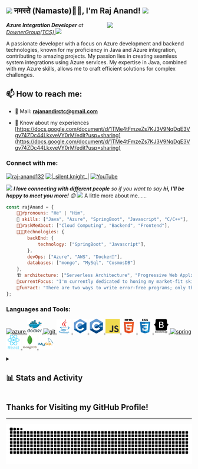 <h2><img src="https://emojis.slackmojis.com/emojis/images/1531849430/4246/blob-sunglasses.gif?1531849430" width="30"/> नमस्ते (Namaste)🙏🏻, I'm Raj Anand! <img src="https://media.giphy.com/media/12oufCB0MyZ1Go/giphy.gif" width="50"></h2>
<img align='right' src="https://media.giphy.com/media/M9gbBd9nbDrOTu1Mqx/giphy.gif" width="230">
<p><em><strong>Azure Integration Developer</strong> at <a href=>DownerGroup(TCS)
</a><img src="https://media.giphy.com/media/WUlplcMpOCEmTGBtBW/giphy.gif" width="30"> 
</em></p>
A passionate developer with a focus on Azure development and backend technologies, known for my proficiency in Java and Azure integration, contributing to amazing projects. My passion lies in creating seamless system integrations using Azure services. My expertise in Java, combined with my Azure skills, allows me to craft efficient solutions for complex challenges.

## 📫 How to reach me:
- 📧 Mail: **rajanandirctc@gmail.com**

- 📄 Know about my experiences [https://docs.google.com/document/d/1TMe4tFmzeZs7KJ3V9NqDqE3Vgv74ZDc44LkxveVY0rM/edit?usp=sharing](https://docs.google.com/document/d/1TMe4tFmzeZs7KJ3V9NqDqE3Vgv74ZDc44LkxveVY0rM/edit?usp=sharing)

<h3 align="left">Connect with me:</h3>
<p align="left">
<a href="https://linkedin.com/in/raj-anand132" target="blank"><img align="center" src="https://raw.githubusercontent.com/rahuldkjain/github-profile-readme-generator/master/src/images/icons/Social/linked-in-alt.svg" alt="raj-anand132" height="30" width="40" /></a>
<a href="https://instagram.com/l_silent.knight_l?igshid=MzMyNGUyNmU2YQ==" target="blank"><img align="center" src="https://raw.githubusercontent.com/rahuldkjain/github-profile-readme-generator/master/src/images/icons/Social/instagram.svg" alt="|_silent.knight_|" height="30" width="40" /></a>
<a href="https://www.youtube.com/channel/UCPuH9bSS87NSUVeIfsPWg5Q" target="blank"><img align="center" src="https://raw.githubusercontent.com/rahuldkjain/github-profile-readme-generator/master/src/images/icons/Social/youtube.svg" alt="YouTube" height="30" width="40" /></a>
</p>
<img src="https://media.giphy.com/media/LnQjpWaON8nhr21vNW/giphy.gif" width="60"> <em><b>I love connecting with different people</b> so if you want to say <b>hi, I'll be happy to meet you more!</b> 😊</em>

<img src="https://media.giphy.com/media/VgCDAzcKvsR6OM0uWg/giphy.gif" width="50">
A little more about me......

```javascript
const rajAnand = {
    🙎🏼‍♂️pronouns: "He" | "Him",
    🚀 skills: ["Java", "Azure", "SpringBoot", "Javascript", "C/C++"],
    🙋🏼‍♂️askMeAbout: ["Cloud Computing", "Backend", "Frontend"],
    🧑🏻‍💻technologies: {
        backEnd: {
            technology: ["SpringBoot", "Javascript"],
        },
        devOps: ["Azure", "AWS", "Docker🐳"],
        databases: ["mongo", "MySql", "CosmosDB"]
    },
    🏗 architecture: ["Serverless Architecture", "Progressive Web Applications", "Single Page Applications"],
    🎯currentFocus: "I'm currently dedicated to honing my market-fit skills and expanding my knowledge base. Continuous learning is the key to staying ahead in the ever-evolving tech landscape.",
    🎉funFact: "There are two ways to write error-free programs; only the third one works"
};
```
<h3 align="left">Languages and Tools:</h3>
<p align="left"> 
<a href="https://azure.microsoft.com/en-in/" target="_blank" rel="noreferrer"> <img src="https://www.vectorlogo.zone/logos/microsoft_azure/microsoft_azure-icon.svg" alt="azure" width="40" height="40"/> </a> 
<a href="https://www.docker.com/" target="_blank" rel="noreferrer"> <img src="https://raw.githubusercontent.com/devicons/devicon/master/icons/docker/docker-original-wordmark.svg" alt="docker" width="40" height="40"/> </a>
<a href="https://git-scm.com/" target="_blank" rel="noreferrer"> <img src="https://www.vectorlogo.zone/logos/git-scm/git-scm-icon.svg" alt="git" width="40" height="40"/> </a> 
<a href="https://www.java.com" target="_blank" rel="noreferrer"> <img src="https://raw.githubusercontent.com/devicons/devicon/master/icons/java/java-original.svg" alt="java" width="40" height="40"/> </a>
<a href="https://www.cprogramming.com/" target="_blank" rel="noreferrer"> <img src="https://raw.githubusercontent.com/devicons/devicon/master/icons/c/c-original.svg" alt="c" width="40" height="40"/> </a> 
<a href="https://www.w3schools.com/cpp/" target="_blank" rel="noreferrer"> <img src="https://raw.githubusercontent.com/devicons/devicon/master/icons/cplusplus/cplusplus-original.svg" alt="cplusplus" width="40" height="40"/> </a> 
<a href="https://developer.mozilla.org/en-US/docs/Web/JavaScript" target="_blank" rel="noreferrer"> <img src="https://raw.githubusercontent.com/devicons/devicon/master/icons/javascript/javascript-original.svg" alt="javascript" width="40" height="40"/> </a> 
<a href="https://www.w3.org/html/" target="_blank" rel="noreferrer"> <img src="https://raw.githubusercontent.com/devicons/devicon/master/icons/html5/html5-original-wordmark.svg" alt="html5" width="40" height="40"/> </a> 
<a href="https://www.w3schools.com/css/" target="_blank" rel="noreferrer"> <img src="https://raw.githubusercontent.com/devicons/devicon/master/icons/css3/css3-original-wordmark.svg" alt="css3" width="40" height="40"/> </a> 
<a href="https://getbootstrap.com" target="_blank" rel="noreferrer"> <img src="https://raw.githubusercontent.com/devicons/devicon/master/icons/bootstrap/bootstrap-plain-wordmark.svg" alt="bootstrap" width="40" height="40"/> </a>
<a href="https://spring.io/" target="_blank" rel="noreferrer"> <img src="https://www.vectorlogo.zone/logos/springio/springio-icon.svg" alt="spring" width="40" height="40"/> </a>
<a href="https://reactjs.org/" target="_blank" rel="noreferrer"> <img src="https://raw.githubusercontent.com/devicons/devicon/master/icons/react/react-original-wordmark.svg" alt="react" width="40" height="40"/> </a> 
<a href="https://www.mongodb.com/" target="_blank" rel="noreferrer"> <img src="https://raw.githubusercontent.com/devicons/devicon/master/icons/mongodb/mongodb-original-wordmark.svg" alt="mongodb" width="40" height="40"/> </a> 
<a href="https://www.mysql.com/" target="_blank" rel="noreferrer"> <img src="https://raw.githubusercontent.com/devicons/devicon/master/icons/mysql/mysql-original-wordmark.svg" alt="mysql" width="40" height="40"/> </a>  
</p>
<details>
<summary><h2>📊 Stats and Activity</h2></summary>

  <h3>🔥 Streak Stats</h3>

  <!-- GitHub Readme Streak Stats - https://github.com/DenverCoder1/github-readme-streak-stats -->
  <p>
    <a href="https://github.com/rajanand132/github-readme-streak-stats">
      <img title="🔥 Get streak stats for your profile at git.io/streak-stats" alt="rajanand132's streak" src="https://streak-stats.demolab.com/?user=rajanand132&theme=monokai-metallian&hide_border=true"/>
    </a>
  </p>

  <h3>💻 GitHub Profile Stats</h3>

  <p>&nbsp;<img align="center" src="https://github-readme-stats.vercel.app/api?username=rajanand132&show_icons=true&locale=en&show_icons=true&include_all_commits=true&count_private=true&theme=react&hide_border=true&bg_color=1F222E&title_color=F85D7F&icon_color=F8D866" alt="rajanand132" />
  </p>
 <p><img align="center" src="https://github-readme-stats.vercel.app/api/top-langs?username=rajanand132&show_icons=true&locale=en&layout=compact&theme=react&hide_border=true&bg_color=1F222E&title_color=F85D7F&icon_color=F8D866&hide=Jupyter%20Notebook,Roff" alt="rajanand132" /></p>
  <br/>

  <b>Note:</b> Top languages is only a metric of the languages my public code consists of and doesn't reflect experience or skill level.

  <a href="https://github.com/rajanand132/github-readme-activity-graph"><img alt="rajanand132's Activity Graph" src="https://github-readme-activity-graph.vercel.app/graph/?username=rajanand132&bg_color=1F222E&color=F8D866&line=F85D7F&point=FFFFFF&hide_border=true" /></a>
</details>

## Thanks for Visiting my GitHub Profile!
---
<p align="center">
<img src="https://github.com/VishwaGauravIn/VishwaGauravIn/blob/output/github-contribution-grid-snake.svg">
</p>
